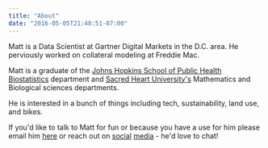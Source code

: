 ```yaml
---
title: "About"
date: "2016-05-05T21:48:51-07:00"
---
```


Matt is a Data Scientist at Gartner Digital Markets in the D.C. area. He perviously worked on collateral modeling at Freddie Mac.

Matt is a graduate of the [Johns Hopkins School of Public Health](https://www.jhsph.edu/) [Biostatistics](http://www.jhsph.edu/departments/biostatistics/) department and [Sacred Heart University's](http://www.sacredheart.edu/) Mathematics and Biological sciences departments.

He is interested in a bunch of things including tech, sustainability, land use, and bikes.

If you'd like to talk to Matt for fun or because you have a use for him please email him [here](mailto:matt@mattkcole.com) or reach out on [social](https://twitter.com/mattcol3) [media](https://www.linkedin.com/in/mattkcole/) - he'd love to chat!

